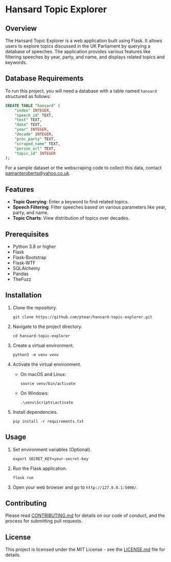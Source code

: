 # Hansard Topic Explorer

## Overview

The Hansard Topic Explorer is a web application built using Flask. It allows users to explore topics discussed in the UK Parliament by querying a database of speeches. The application provides various features like filtering speeches by year, party, and name, and displays related topics and keywords.

## Database Requirements

To run this project, you will need a database with a table named `hansard` structured as follows:

```sql
CREATE TABLE "hansard" (
    "index" INTEGER, 
    "speech_id" TEXT, 
    "text" TEXT, 
    "date" TEXT, 
    "year" INTEGER, 
    "decade" INTEGER, 
    "proc_party" TEXT, 
    "scraped_name" TEXT, 
    "person_url" TEXT, 
    "topic_id" INTEGER
);
```

For a sample dataset or the webscraping code to collect this data, contact pamanteroberts@yahoo.co.uk.

## Features

- **Topic Querying**: Enter a keyword to find related topics.
- **Speech Filtering**: Filter speeches based on various parameters like year, party, and name.
- **Topic Charts**: View distribution of topics over decades.

## Prerequisites

- Python 3.8 or higher
- Flask
- Flask-Bootstrap
- Flask-WTF
- SQLAlchemy
- Pandas
- TheFuzz

## Installation

1. Clone the repository.

    ```
    git clone https://github.com/ptear/hansard-topic-explorer.git
    ```

2. Navigate to the project directory.

    ```
    cd hansard-topic-explorer
    ```

3. Create a virtual environment.

    ```
    python3 -m venv venv
    ```

4. Activate the virtual environment.

    - On macOS and Linux:
    
        ```
        source venv/bin/activate
        ```
    
    - On Windows:
    
        ```
        .\venv\Scripts\activate
        ```

5. Install dependencies.

    ```
    pip install -r requirements.txt
    ```

## Usage

1. Set environment variables (Optional).

    ```
    export SECRET_KEY=your-secret-key
    ```

2. Run the Flask application.

    ```
    flask run
    ```

3. Open your web browser and go to `http://127.0.0.1:5000/`.

## Contributing

Please read [CONTRIBUTING.md](CONTRIBUTING.md) for details on our code of conduct, and the process for submitting pull requests.

## License

This project is licensed under the MIT License - see the [LICENSE.md](LICENSE.md) file for details.
